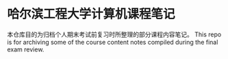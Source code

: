 # 哈尔滨工程大学计算机课程笔记
本仓库目的为归档个人期末考试前复习时所整理的部分课程内容笔记。
This repo is for archiving some of the course content notes compiled during the final exam review.

